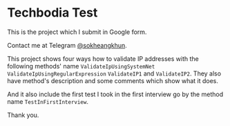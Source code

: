 # Techbodia Test
This is the project which I submit in Google form.

Contact me at Telegram [@sokheangkhun](https://t.me/sokheangkhun).

This project shows four ways how to validate IP addresses with the following methods' name `ValidateIpUsingSystemNet` `ValidateIpUsingRegularExpression` `ValidateIP1` and `ValidateIP2`.
They also have method's description and some comments which show what it does.

And it also include the first test I took in the first interview go by the method name `TestInFirstInterview`.

Thank you.
